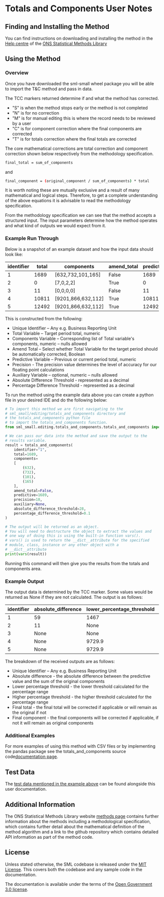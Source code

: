 # Totals and Components User Notes

## Finding and Installing the Method

You can find instructions on downloading and installing the method in the [Help centre](https://statisticalmethodslibrary.ons.gov.uk/help-centre/access/run-a-method) of the [ONS Statistical Methods Library](https://statisticalmethodslibrary.ons.gov.uk)

## Using the Method

### Overview

Once you have downloaded the sml-small wheel package you will be able to import the T&C method and pass in data.

The TCC markers returned determine if and what the method has corrected.

* "S" is when the method stops early or the method is not completed
* "N" is for no correction
* "M" is for manual editing this is where the record needs to be reviewed by a user
* "C" is for component correction where the final components are corrected
* "T" is for totals correction where the final totals are corrected

The core mathematical corrections are total correction and component correction shown below respectively from the methodology specification.

```bash
final_total = sum_of_components
```

and

```bash
final_component = (original_component / sum_of_components) * total
```

It is worth noting these are mutually exclusive and a result of many mathematical and logical steps. Therefore, to get a complete understanding of the above equations it is advisable to read the methodology specification.

From the methodology specification we can see that the method accepts a structured input. The input parameters determine how the method operates and what kind of outputs we would expect from it.

### Example Run Through

Below is a snapshot of an example dataset and how the input data should
look like:

| identifier | total | components | amend_total | predictive | precision | auxiliary | absolute_difference_threshold | percentage_difference_threshold
| --- | --- | --- | --- | --- | --- | --- | --- | --- |
| 1 | 1689 | [632,732,101,165] | False | 1689 | 10 | None | 28 | 0.1 |
| 2 | 0 | [7,0,2,2] | True | 0 | 28 | None | 11 | None |
| 3 | 11 | [0,0,0,0] | False | 11 | 28 | None | 11 | None |
| 4 | 10811 | [9201,866,632,112] | True | 10811 | 28 | None | None | 0.1 |
| 5 | 12492 | [9201,866,632,112] | True | 12492 | 28 | None | None | 0.1 |

This is constructed from the following:

* Unique Identifier – Any e.g. Business Reporting Unit
* Total Variable – Target period total, numeric
* Components Variable – Corresponding list of Total variable's components,
 numeric – nulls allowed
* Amend Total – Select whether Total Variable for the target period should be
 automatically corrected, Boolean
* Predictive Variable – Previous or current period total, numeric
* Precision - The precision value determines the level of accuracy for our floating point calculations
* Auxiliary Variable – optional, numeric – nulls allowed
* Absolute Difference Threshold - represented as a decimal
* Percentage Difference Threshold - represented as a decimal

To run the method using the example data above you can create a python file in your desired IDE and do the following below:

```python
# To import this method we are first navigating to the
# sml_small/editing/totals_and_components directory and
# the totals_and_components python file
# to import the totals_and_components function.
from sml_small.editing.totals_and_components.totals_and_components import totals_and_components

# We can pass our data into the method and save the output to the
# results variable.
result = totals_and_components(
    identifier="1",
    total=1689,
    components=
    [
        (632),
        (732),
        (101),
        (165)
    ],
    amend_total=False,
    predictive=1689,
    precision=10,
    auxiliary=None,
    absolute_difference_threshold=28,
    percentage_difference_threshold=0.1
)

# The output will be returned as an object.
# You will need to destructure the object to extract the values and
# one way of doing this is using the built-in function vars().
# vars() is used to return the __dict__attribute for the specified
# module, class, instance or any other object with a
# __dict__attribute
print(vars(result))
```

Running this command will then give you the results from the totals and components area.

### Example Output

The output data is determined by the TCC marker. Some values would be returned as None if they are not calculated.
The output is as follows:

| identifier | absolute_difference | lower_percentage_threshold | upper_percentage_threshold | final_total | final_components | tcc_marker |
| --- | --- | --- | --- | --- | --- | --- |
| 1 | 59 | 1467 | 1793 | 1689 | [654.8760735,758.4957055,104.6558282,170.9723927] | "C" | <!-- Components have been corrected  -->
| 2 | 11 | None | None | 11 | [7,0,2,2] | "T" | <!-- Total value has been corrected -->
| 3 | None | None | None | 11 | [0,0,0,0] | "S" |  <!-- Method has stopped and no outputs returned -->
| 4 | None | 9729.9 | 11892.1 | 10811 | [9201,866,632,112] | "N" | <!-- No correction has been applied -->
| 5 | None | 9729.9 | 11892.1 | 12492 | [9201,866,632,112] | "M" | <!-- Manual editing is required -->

The breakdown of the received outputs are as follows:

* Unique Identifier – Any e.g. Business Reporting Unit
* Absolute difference - the absolute difference between the predictive value and the sum of the original components
* Lower percentage threshold - the lower threshold calculated for the percentage range
* Higher percentage threshold - the higher threshold calculated for the percentage range
* Final total - the final total will be corrected if applicable or will remain as the original if not
* Final component - the final components will be corrected if applicable, if not it will remain as original components

### Additional Examples

For more examples of using this method with CSV files or by implementing the pandas package see the totals_and_components source code[documentation page](https://github.com/ONSdigital/sml-python-small/blob/main/sml_small/editing/totals_and_components).

## Test Data

The [test data mentioned in the example above](https://github.com/ONSdigital/sml-supporting-info/blob/main/method-info/totals-and-components/example-data) can be found alongside this user documentation.

## Additional Information

The ONS Statistical Methods Library website [methods page](https://statisticalmethodslibrary.ons.gov.uk/methods) contains further information about the methods including a methodological specification, which contains further detail about the mathematical definition of the method algorithm
and a link to the github repository which contains detailed API information as part of the method code.

## License

Unless stated otherwise, the SML codebase is released under the [MIT License](https://github.com/ONSdigital/sml-python-small/blob/main/LICENSE). This covers both the codebase and any sample code in the documentation.

The documentation is available under the terms of the [Open Government 3.0 license](https://github.com/ONSdigital/sml-supporting-info/blob/main/LICENSE).
